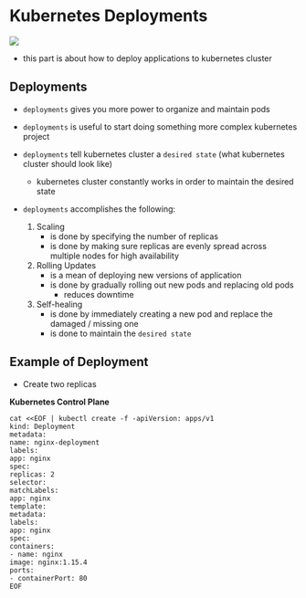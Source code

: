 # Kubernetes Deployments

<img src="https://user-images.githubusercontent.com/6856382/221424690-b6d4d3db-0b43-4052-ab4a-daf7d2055211.png">

- this part is about how to deploy applications to kubernetes cluster

## Deployments

- `deployments` gives you more power to organize and maintain pods
- `deployments` is useful to start doing something more complex kubernetes project
- `deployments` tell kubernetes cluster a `desired state` (what kubernetes cluster should look like)
    - kubernetes cluster constantly works in order to maintain the desired state

- `deployments` accomplishes the following:
    1. Scaling
        - is done by specifying the number of replicas
        - is done by making sure replicas are evenly spread across multiple nodes for high availability 
    2. Rolling Updates
        - is a mean of deploying new versions of application 
        - is done by gradually rolling out new pods and replacing old pods
            - reduces downtime
    3. Self-healing
        - is done by immediately creating a new pod and replace the damaged / missing one
        - is done to maintain the `desired state`


## Example of Deployment

- Create two replicas

**Kubernetes Control Plane**

```
cat <<EOF | kubectl create -f -apiVersion: apps/v1
kind: Deployment
metadata: 
name: nginx-deployment  
labels: 
app: nginx 
spec: 
replicas: 2  
selector: 
matchLabels: 
app: nginx  
template: 
metadata: 
labels: 
app: nginx  
spec:
containers: 
- name: nginx
image: nginx:1.15.4 
ports:
- containerPort: 80
EOF
```
#